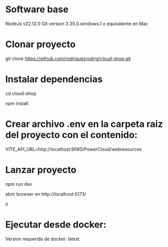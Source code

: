 # Software base

NodeJs v22.12.0
Git version 2.35.0.windows.1 o equivalente en Mac

# Clonar proyecto

git clone https://github.com/rodriguezrodrig/cloud-shop.git

# Instalar dependencias

cd cloud-shop

npm install

# Crear archivo .env en la carpeta raiz del proyecto con el contenido:

VITE_API_URL=http://localhost:9080/PowerCloud/webresources

# Lanzar proyecto

npm run dev

abrir browser en http://localhost:5173/

ó

# Ejecutar desde docker:

Version requerida de docker: latest